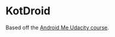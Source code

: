 # KotDroid
Based off the <a href="https://github.com/udacity/Android_Me">Android Me Udacity course</a>.
